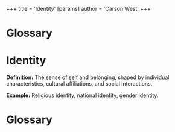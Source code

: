 +++
 title = 'Identity'
[params]
	author = 'Carson West'
+++
# Glossary

# Identity 
**Definition:**  The sense of self and belonging, shaped by individual characteristics, cultural affiliations, and social interactions.

**Example:**  Religious identity, national identity, gender identity.

# Glossary